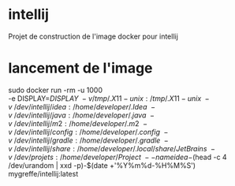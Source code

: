 # intellij
Projet de construction de l'image docker pour intellij

# lancement de l'image
sudo docker run -rm -u 1000 \
  -e DISPLAY=${DISPLAY} \
  -v /tmp/.X11-unix:/tmp/.X11-unix \
  -v ~/dev/intellij/idea:/home/developer/.Idea \
  -v ~/dev/intellij/java:/home/developer/.java \
  -v ~/dev/intellij/m2:/home/developer/.m2 \
  -v ~/dev/intellij/config:/home/developer/.config \
  -v ~/dev/intellij/gradle:/home/developer/.gradle \
  -v ~/dev/intellij/share:/home/developer/.local/share/JetBrains \
  -v ~/dev/projets:/home/developer/Project \
  --name idea-$(head -c 4 /dev/urandom | xxd -p)-$(date +'%Y%m%d-%H%M%S') \
mygreffe/intellij:latest
